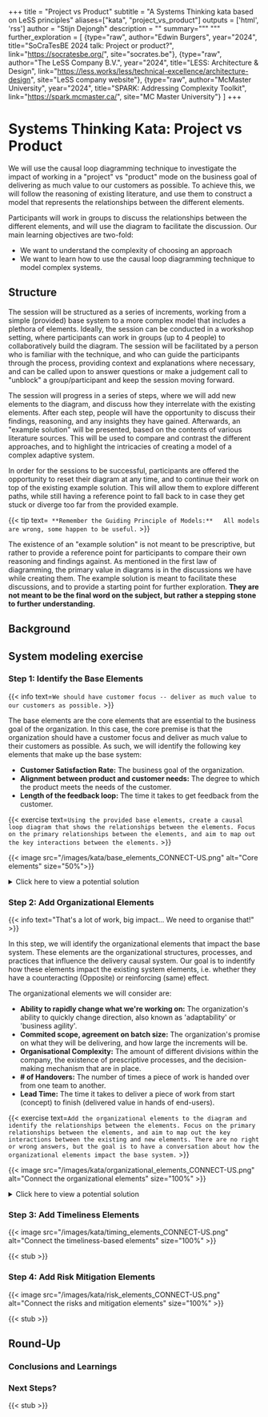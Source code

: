 +++
title = "Project vs Product"
subtitle = "A Systems Thinking kata based on LeSS principles"
aliases=["kata", "project_vs_product"]
outputs = ['html', 'rss']
author = "Stijn Dejongh"
description = ""
summary="""
"""
further_exploration = [
  {type="raw", author="Edwin Burgers", year="2024", title="SoCraTesBE 2024 talk: Project or product?", link="https://socratesbe.org/", site="socrates.be"},
  {type="raw", author="The LeSS Company B.V.", year="2024", title="LESS: Architecture & Design", link="https://less.works/less/technical-excellence/architecture-design", site="LeSS company website"},
  {type="raw", author="McMaster University", year="2024", title="SPARK: Addressing Complexity Toolkit", link="https://spark.mcmaster.ca/", site="MC Master University"}
]
+++

# Systems Thinking Kata: Project vs Product

We will use the causal loop diagramming technique to investigate the impact of working in a "project" vs "product" mode on the business goal of
delivering as much value to our customers as possible. To achieve this, we will follow the reasoning of existing literature, and use them to
construct a model that represents the relationships between the different elements.

Participants will work in groups to discuss the relationships between the different elements, and will use the diagram to facilitate the
discussion. Our main learning objectives are two-fold:

* We want to understand the complexity of choosing an approach
* We want to learn how to use the causal loop diagramming technique to model complex systems.

## Structure

The session will be structured as a series of increments, working from a simple (provided) base system to a more complex model that includes a
plethora of elements. Ideally, the session can be conducted in a workshop setting, where participants can work in groups (up to 4 people) to
collaboratively build the diagram. The session will be facilitated by a person who is familiar with the technique, and who can guide the
participants through the process, providing context and explanations where necessary, and can be called upon to answer questions or make a judgement
call to "unblock" a group/participant and keep the session moving forward.

The session will progress in a series of steps, where we will add new elements to the diagram, and discuss how they interrelate with the existing
elements. After each step, people will have the opportunity to discuss their findings, reasoning, and any insights they have gained.
Afterwards, an "example solution" will be presented, based on the contents of various literature sources.
This will be used to compare and contrast the different approaches, and to highlight the intricacies of creating a model of a complex adaptive system.

In order for the sessions to be successful, participants are offered the opportunity to reset their diagram at any time, and to continue their
work on top of the existing example solution. This will allow them to explore different paths, while still having a reference point to fall back
to in case they get stuck or diverge too far from the provided example.

{{< tip text=`
**Remember the Guiding Principle of Models:**  
All models are wrong, some happen to be useful.` >}}

The existence of an "example solution" is not meant to be prescriptive, but rather to provide a reference point for participants to compare
their own reasoning and findings against. As mentioned in the first law of diagramming, the primary value in diagrams is in the discussions we
have while creating them. The example solution is meant to facilitate these discussions, and to provide a starting point for further exploration.
**They are not meant to be the final word on the subject, but rather a stepping stone to further understanding.**

## Background

## System modeling exercise

### **Step 1:** Identify the Base Elements

{{< info text=`We should have customer focus -- deliver as much value to our customers as possible.` >}}


The base elements are the core elements that are essential to the business goal of the organization. In this case, the core premise is that the
organization should have a customer focus and deliver as much value to their customers as possible. As such, we will identify the following key
elements that make up the base system:


* **Customer Satisfaction Rate:** The business goal of the organization.
* **Alignment between product and customer needs:** The degree to which the product meets the needs of the customer.
* **Length of the feedback loop:** The time it takes to get feedback from the customer.

{{< exercise text=`
Using the provided base elements, create a causal loop diagram that shows the relationships between the
elements. Focus on the primary relationships between the elements, and aim to map out the key interactions between the elements.
` >}}

{{< image src="/images/kata/base_elements_CONNECT-US.png" alt="Core elements" size="50%">}}

<details class="content pattern related">
<summary>Click here to view a potential solution</summary>

{{< image src="/images/kata/base_elements_CONNECTED.png" alt="Core elements" >}}
</details>

### **Step 2:** Add Organizational Elements

{{< info text="That's a lot of work, big impact... We need to organise that!" >}}

In this step, we will identify the organizational elements that impact the base system.
These elements are the organizational structures, processes, and practices that influence the delivery causal system.
Our goal is to indentify how these elements impact the existing system elements, i.e. whether they have a counteracting (Opposite) or
reinforcing (same) effect.


The organizational elements we will consider are:

* **Ability to rapidly change what we're working on:** The organization's ability to quickly change direction, also known as 'adaptability' or
  'business agility'.
* **Commited scope, agreement on batch size:** The organization's promise on what they will be delivering, and how large the increments will be.
* **Organisational Complexity:** The amount of different divisions within the company, the existence of prescriptive processes, and the
  decision-making mechanism that are in place.
* **# of Handovers:** The number of times a piece of work is handed over from one team to another.
* **Lead Time:** The time it takes to deliver a piece of work from start (concept) to finish (delivered value in hands of end-users).


{{< exercise text=`
Add the organizational elements to the diagram and identify the relationships between the elements.
Focus on the primary relationships between the elements, and aim to map out the key interactions between the existing and new elements.
There are no right or wrong answers, but the goal is to have a conversation about how the organizational elements impact the base system.
` >}}

{{< image src="/images/kata/organizational_elements_CONNECT-US.png" alt="Connect the organizational elements" size="100%" >}}


<details class="content pattern related">
<summary>Click here to view a potential solution</summary>

{{< image src="/images/kata/organizational_elements_CONNECTED.png" alt="Connected the organizational elements">}}

</details>

### **Step 3:** Add Timeliness Elements

{{< image src="/images/kata/timing_elements_CONNECT-US.png" alt="Connect the timeliness-based elements" size="100%" >}}

{{< stub >}}

### **Step 4:** Add Risk Mitigation Elements

{{< image src="/images/kata/risk_elements_CONNECT-US.png" alt="Connect the risks and mitigation elements" size="100%" >}}

{{< stub >}}

## Round-Up

### Conclusions and Learnings

### Next Steps?

{{< stub >}}